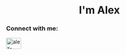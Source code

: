 <h1 align="center">I'm Alex</h1>

<h3 align="left">Connect with me:</h3>
<p align="left">
<a href="https://linkedin.com/in/alex-rasterhoff" target="blank"><img align="center" src="https://raw.githubusercontent.com/rahuldkjain/github-profile-readme-generator/master/src/images/icons/Social/linked-in-alt.svg" alt="alex-rasterhoff" height="30" width="40" /></a>
</p>
